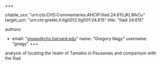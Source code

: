 +++


citable_urn: "urn:cts:CHS:Commentaries.AHCIP:Iliad.24.615.jKLWkCu"
target_urn: "urn:cts:greekLit:tlg0012.tlg001:24.615"
title: "Iliad 24.615"

authors:
- email: "gnagy@chs.harvard.edu"
  name: "Gregory Nagy"
  username: "gnagy"
+++

<p>analysis of locating the realm of Tantalos in Pausanias and comparison with the Iliad</p>